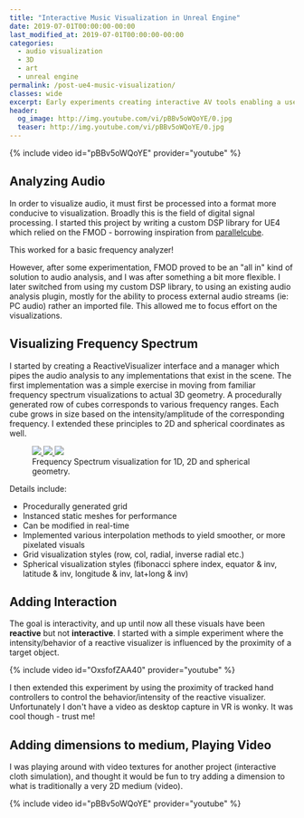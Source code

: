 ```yaml
---
title: "Interactive Music Visualization in Unreal Engine"
date: 2019-07-01T00:00:00-00:00
last_modified_at: 2019-07-01T00:00:00-00:00
categories:
  - audio visualization
  - 3D
  - art
  - unreal engine
permalink: /post-ue4-music-visualization/
classes: wide
excerpt: Early experiments creating interactive AV tools enabling a user to play with sound in a 3D context.
header:
  og_image: http://img.youtube.com/vi/pBBv5oWQoYE/0.jpg
  teaser: http://img.youtube.com/vi/pBBv5oWQoYE/0.jpg
---
```


{% include video id="pBBv5oWQoYE" provider="youtube" %}

## Analyzing Audio

In order to visualize audio, it must first be processed into a format more conducive to visualization. Broadly this is the field of digital signal processing. I started this project by writing a custom DSP library for UE4 which relied on the FMOD - borrowing inspiration from [parallelcube](www.parallelcube.com/2018/03/01/using-thirdparty-libraries-in-our-ue4-mobile-project/).

This worked for a basic frequency analyzer!

However, after some experimentation, FMOD proved to be an "all in" kind of solution to audio analysis, and I was after something a bit more flexible. I later switched from using my custom DSP library, to using an existing audio analysis plugin, mostly for the ability to process external audio streams (ie: PC audio) rather an imported file. This allowed me to focus effort on the visualizations.

## Visualizing Frequency Spectrum

I started by creating a ReactiveVisualizer interface and a manager which pipes the audio analysis to any implementations that exist in the scene. The first implementation was a simple exercise in moving from familiar frequency spectrum visualizations to actual 3D geometry. A procedurally generated row of cubes corresponds to various frequency ranges. Each cube grows in size based on the intensity/amplitude of the corresponding frequency. I extended these principles to 2D and spherical coordinates as well.

<figure class="third">
    <a href="https://www.youtube.com/watch?v=Vc32w8Er-L0">
        <img src="https://yt-embed.herokuapp.com/embed?v=Vc32w8Er-L0">
    </a>
    <a href="https://www.youtube.com/watch?v=cBzsFvg_5VI">
        <img src="https://yt-embed.herokuapp.com/embed?v=cBzsFvg_5VI">
    </a>
    <a href="https://www.youtube.com/watch?v=QBhdw1tvAQM">
        <img src="https://yt-embed.herokuapp.com/embed?v=QBhdw1tvAQM">
    </a>
    <figcaption>Frequency Spectrum visualization for 1D, 2D and spherical geometry.</figcaption>
</figure>

<!-- row | grid | spherical
:-------------------------:|:-------------------------:|:-------------------------:
[![freq-1d](https://yt-embed.herokuapp.com/embed?v=Vc32w8Er-L0)](https://www.youtube.com/watch?v=Vc32w8Er-L0 "freq-1d") | [![freq-2d](https://yt-embed.herokuapp.com/embed?v=cBzsFvg_5VI)](https://www.youtube.com/watch?v=cBzsFvg_5VI "freq-2d")| [![spherical](https://yt-embed.herokuapp.com/embed?v=QBhdw1tvAQM)](https://www.youtube.com/watch?v=QBhdw1tvAQM "spherical") -->

Details include:

- Procedurally generated grid
- Instanced static meshes for performance
- Can be modified in real-time
- Implemented various interpolation methods to yield smoother, or more pixelated visuals
- Grid visualization styles (row, col, radial, inverse radial etc.)
- Spherical visualization styles (fibonacci sphere index, equator & inv, latitude & inv, longitude & inv, lat+long & inv)

## Adding Interaction

The goal is interactivity, and up until now all these visuals have been **reactive** but not **interactive**. I started with a simple experiment where the intensity/behavior of a reactive visualizer is influenced by the proximity of a target object.

{% include video id="OxsfofZAA40" provider="youtube" %}

I then extended this experiment by using the proximity of tracked hand controllers to control the behavior/intensity of the reactive visualizer. Unfortunately I don't have a video as desktop capture in VR is wonky. It was cool though - trust me!

## Adding dimensions to medium, Playing Video

I was playing around with video textures for another project (interactive cloth simulation), and thought it would be fun to try adding a dimension to what is traditionally a very 2D medium (video).

{% include video id="pBBv5oWQoYE" provider="youtube" %}
